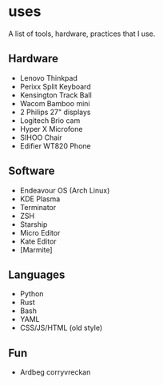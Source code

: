 # uses

A list of tools, hardware, practices that I use.

## Hardware

- Lenovo Thinkpad
- Perixx Split Keyboard
- Kensington Track Ball
- Wacom Bamboo mini
- 2 Philips 27" displays
- Logitech Brio cam
- Hyper X Microfone
- SIHOO Chair
- Edifier WT820 Phone

## Software

- Endeavour OS (Arch Linux)
- KDE Plasma
- Terminator
- ZSH
- Starship
- Micro Editor
- Kate Editor
- [Marmite]


## Languages

- Python
- Rust
- Bash
- YAML
- CSS/JS/HTML (old style)

## Fun

- Ardbeg corryvreckan